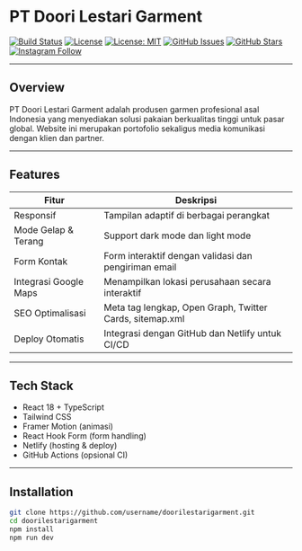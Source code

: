 # PT Doori Lestari Garment

[![Build Status](https://img.shields.io/badge/build-passing-brightgreen)](https://github.com/username/doorilestarigarment/actions)
[![License](https://img.shields.io/badge/license-MIT-blue)](https://opensource.org/licenses/MIT)
[![License: MIT](https://img.shields.io/badge/License-MIT-green.svg)](https://opensource.org/licenses/MIT)
[![GitHub Issues](https://img.shields.io/github/issues/username/repo-name)](https://github.com/username/repo-name/issues)
[![GitHub Stars](https://img.shields.io/github/stars/username/repo-name?style=social)](https://github.com/username/repo-name/stargazers)
[![Instagram Follow](https://img.shields.io/badge/Instagram-Follow%20Me-orange?logo=instagram&style=social)](https://instagram.com/anjasmalik_)

---

## Overview

PT Doori Lestari Garment adalah produsen garmen profesional asal Indonesia yang menyediakan solusi pakaian berkualitas tinggi untuk pasar global. Website ini merupakan portofolio sekaligus media komunikasi dengan klien dan partner.

---

## Features

| Fitur                    | Deskripsi                                                |
|--------------------------|----------------------------------------------------------|
| Responsif                | Tampilan adaptif di berbagai perangkat                   |
| Mode Gelap & Terang      | Support dark mode dan light mode                          |
| Form Kontak              | Form interaktif dengan validasi dan pengiriman email     |
| Integrasi Google Maps    | Menampilkan lokasi perusahaan secara interaktif          |
| SEO Optimalisasi         | Meta tag lengkap, Open Graph, Twitter Cards, sitemap.xml |
| Deploy Otomatis          | Integrasi dengan GitHub dan Netlify untuk CI/CD          |

---

## Tech Stack

- React 18 + TypeScript
- Tailwind CSS
- Framer Motion (animasi)
- React Hook Form (form handling)
- Netlify (hosting & deploy)
- GitHub Actions (opsional CI)

---

## Installation

```bash
git clone https://github.com/username/doorilestarigarment.git
cd doorilestarigarment
npm install
npm run dev
